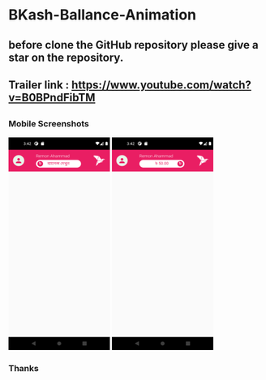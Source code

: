 # BKash-Ballance-Animation

## before clone the GitHub repository please give a star on the repository.

##
## Trailer link : https://www.youtube.com/watch?v=B0BPndFibTM
##

### Mobile Screenshots

 <div class="row"> 
   <img src="screenShots/m1.png" alt="Screenshot 1" width="200" height="420">
   <img src="screenShots/m2.png" alt="Screenshot 2" width="200" height="420"> 
 </div> 
 
 
 ### Thanks
